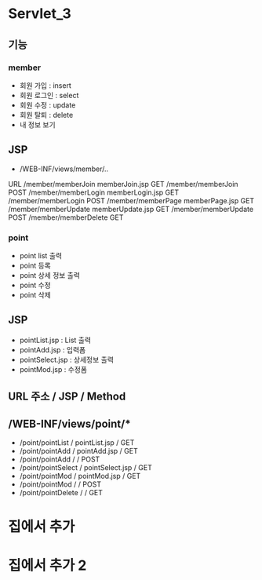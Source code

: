 # Servlet_3

## 기능 

### member 
- 회원 가입      	: insert
- 회원 로그인   	: select
- 회원 수정	: update
- 회원 탈퇴 	: delete 
- 내 정보 보기 

## JSP
- /WEB-INF/views/member/..

URL
/member/memberJoin		memberJoin.jsp		GET
/member/memberJoin							POST
/member/memberLogin		memberLogin.jsp 	GET 
/member/memberLogin							POST
/member/memberPage		memberPage.jsp		GET
/member/memberUpdate	memberUpdate.jsp	GET
/member/memberUpdate						POST
/member/memberDelete						GET


### point 
- point list 출력
- point 등록
- point 상세 정보 출력	
- point 수정
- point 삭제

## JSP 
- pointList.jsp 	: List 출력 
- pointAdd.jsp 		: 입력폼 
- pointSelect.jsp 	: 상세정보 출력 
- pointMod.jsp		: 수정폼 

## URL 주소 	  /	JSP 		/ Method 
## /WEB-INF/views/point/*
- /point/pointList 	 /	pointList.jsp 	/ GET
- /point/pointAdd	 /	pointAdd.jsp	/ GET
- /point/pointAdd	 /					/ POST
- /point/pointSelect /	pointSelect.jsp	/ GET
- /point/pointMod	 /	pointMod.jsp	/ GET
- /point/pointMod	 /					/ POST
- /point/pointDelete /					/ GET

# 집에서 추가
# 집에서 추가 2
